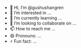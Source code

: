 - 👋 Hi, I’m @gushushangren
- 👀 I’m interested in ...
- 🌱 I’m currently learning ...
- 💞️ I’m looking to collaborate on ...
- 📫 How to reach me ...
- 😄 Pronouns: ...
- ⚡ Fun fact: ...

<!---
gushushangren/gushushangren is a ✨ special ✨ repository because its `README.md` (this file) appears on your GitHub profile.
You can click the Preview link to take a look at your changes.
--->
